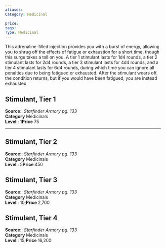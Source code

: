 ```yaml
---
aliases: 
Category: Medicinal

price:  
tags: 
Type: Medicinal
---
```

This adrenaline-filled injection provides you with a burst of energy, allowing you to shrug off the effects of fatigue or exhaustion for a short time, though this surge takes a toll on you. A tier 1 stimulant lasts for 1d4 rounds, a tier 2 stimulant lasts for 2d4 rounds, a tier 3 stimulant lasts for 4d4 rounds, and a tier 4 stimulant lasts for 6d4 rounds, during which time you can ignore all penalties due to being fatigued or exhausted. After the stimulant wears off, the condition returns, but if you would have been fatigued, you are instead exhausted.  

## Stimulant, Tier 1

**Source**:: _Starfinder Armory pg. 133_  
**Category** Medicinals  
**Level**:: 1**Price** 75

---

## Stimulant, Tier 2

**Source**:: _Starfinder Armory pg. 133_  
**Category** Medicinals  
**Level**:: 5**Price** 450

## Stimulant, Tier 3

**Source**:: _Starfinder Armory pg. 133_  
**Category** Medicinals  
**Level**:: 10;**Price** 2,700

## Stimulant, Tier 4

**Source**:: _Starfinder Armory pg. 133_  
**Category** Medicinals  
**Level**:: 15;**Price** 16,200
